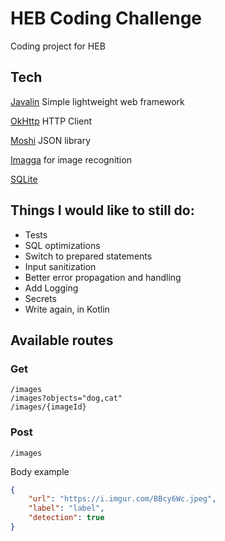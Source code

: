 
# HEB Coding Challenge
Coding project for HEB

## Tech
[Javalin](https://javalin.io/) Simple lightweight web framework  

[OkHttp](https://square.github.io/okhttp/) HTTP Client  

[Moshi](https://github.com/square/moshi) JSON library  

[Imagga](https://imagga.com/) for image recognition  

[SQLite](https://www.sqlite.org/index.html)

## Things I would like to still do:
* Tests
* SQL optimizations
* Switch to prepared statements
* Input sanitization
* Better error propagation and handling
* Add Logging
* Secrets
* Write again, in Kotlin


## Available routes
### Get
```
/images
/images?objects="dog,cat"
/images/{imageId}
```

### Post
```/images```

Body example
```json
{
	"url": "https://i.imgur.com/BBcy6Wc.jpeg",
	"label": "label",
	"detection": true
}
```
